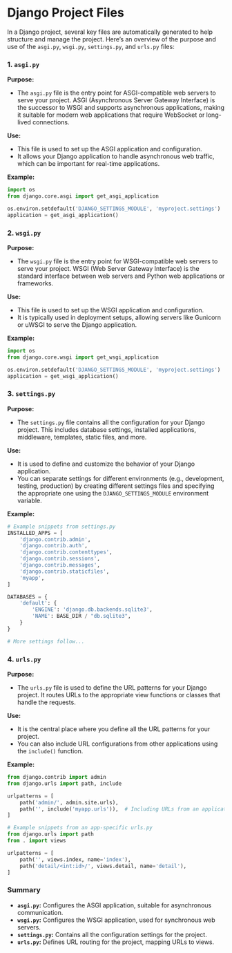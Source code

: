 
# Django Project Files
In a Django project, several key files are automatically generated to help structure and manage the project. Here’s an overview of the purpose and use of the `asgi.py`, `wsgi.py`, `settings.py`, and `urls.py` files:

### 1. `asgi.py`

**Purpose:**
- The `asgi.py` file is the entry point for ASGI-compatible web servers to serve your project. ASGI (Asynchronous Server Gateway Interface) is the successor to WSGI and supports asynchronous applications, making it suitable for modern web applications that require WebSocket or long-lived connections.

**Use:**
- This file is used to set up the ASGI application and configuration.
- It allows your Django application to handle asynchronous web traffic, which can be important for real-time applications.

**Example:**
```python
import os
from django.core.asgi import get_asgi_application

os.environ.setdefault('DJANGO_SETTINGS_MODULE', 'myproject.settings')
application = get_asgi_application()
```

### 2. `wsgi.py`

**Purpose:**
- The `wsgi.py` file is the entry point for WSGI-compatible web servers to serve your project. WSGI (Web Server Gateway Interface) is the standard interface between web servers and Python web applications or frameworks.

**Use:**
- This file is used to set up the WSGI application and configuration.
- It is typically used in deployment setups, allowing servers like Gunicorn or uWSGI to serve the Django application.

**Example:**
```python
import os
from django.core.wsgi import get_wsgi_application

os.environ.setdefault('DJANGO_SETTINGS_MODULE', 'myproject.settings')
application = get_wsgi_application()
```

### 3. `settings.py`

**Purpose:**
- The `settings.py` file contains all the configuration for your Django project. This includes database settings, installed applications, middleware, templates, static files, and more.

**Use:**
- It is used to define and customize the behavior of your Django application.
- You can separate settings for different environments (e.g., development, testing, production) by creating different settings files and specifying the appropriate one using the `DJANGO_SETTINGS_MODULE` environment variable.

**Example:**
```python
# Example snippets from settings.py
INSTALLED_APPS = [
    'django.contrib.admin',
    'django.contrib.auth',
    'django.contrib.contenttypes',
    'django.contrib.sessions',
    'django.contrib.messages',
    'django.contrib.staticfiles',
    'myapp',
]

DATABASES = {
    'default': {
        'ENGINE': 'django.db.backends.sqlite3',
        'NAME': BASE_DIR / "db.sqlite3",
    }
}

# More settings follow...
```

### 4. `urls.py`

**Purpose:**
- The `urls.py` file is used to define the URL patterns for your Django project. It routes URLs to the appropriate view functions or classes that handle the requests.

**Use:**
- It is the central place where you define all the URL patterns for your project.
- You can also include URL configurations from other applications using the `include()` function.

**Example:**
```python
from django.contrib import admin
from django.urls import path, include

urlpatterns = [
    path('admin/', admin.site.urls),
    path('', include('myapp.urls')),  # Including URLs from an application
]

# Example snippets from an app-specific urls.py
from django.urls import path
from . import views

urlpatterns = [
    path('', views.index, name='index'),
    path('detail/<int:id>/', views.detail, name='detail'),
]
```

### Summary

- **`asgi.py`:** Configures the ASGI application, suitable for asynchronous communication.
- **`wsgi.py`:** Configures the WSGI application, used for synchronous web servers.
- **`settings.py`:** Contains all the configuration settings for the project.
- **`urls.py`:** Defines URL routing for the project, mapping URLs to views. 

